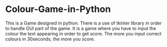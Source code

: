 # Colour-Game-in-Python
This is a Game designed in python. 
There is a use of tkinter library in order to handle GUI part of the game.
It is a game where you have to input the colour the text appearing in order to get score.
The more you input correct colours in 30seconds, the more you score.
